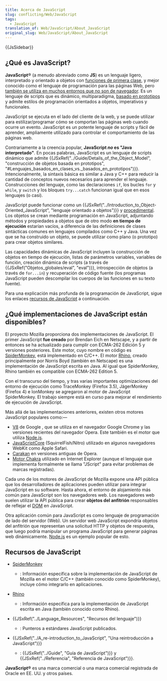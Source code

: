 ```yaml
---
title: Acerca de JavaScript
slug: conflicting/Web/JavaScript
tags:
  - JavaScript
translation_of: Web/JavaScript/About_JavaScript
original_slug: Web/JavaScript/About_JavaScript
---
```


{{JsSidebar}}

## ¿Qué es JavaScript?

**JavaScript**® (a menudo abreviado como **JS**) es un lenguaje ligero, interpretado y orientado a objetos con [funciones de primera clase](https://en.wikipedia.org/wiki/First-class_function), y mejor conocido como el lenguaje de programación para las páginas Web, pero [también se utiliza en muchos entornos que no son de navegador](https://es.wikipedia.org/wiki/JavaScript#Otras_características). Es un lenguaje de scripts que es dinámico, multiparadigma, [basado en prototipos](https://es.wikipedia.org/wiki/Programación_basada_en_prototipos) y admite estilos de programación orientados a objetos, imperativos y funcionales.

JavaScript se ejecuta en el lado del cliente de la web, y se puede utilizar para estilizar/programar cómo se comportan las páginas web cuando ocurre un evento. JavaScript es un potente lenguaje de scripts y fácil de aprender, ampliamente utilizado para controlar el comportamiento de las páginas web.

Contrariamente a la creencia popular, **JavaScript _no_ es "Java interpretado"**. En pocas palabras, JavaScript es un lenguaje de scripts dinámico que admite {{JSxRef("../Guide/Details_of_the_Object_Model", "construcción de objetos basada en prototipos", "#Lenguajes_basados_en_clases_vs._basados_en_prototipos")}}. Intencionalmente, la sintaxis básica es similar a Java y C++ para reducir la cantidad de conceptos nuevos necesarios para aprender el lenguaje. Construcciones del lenguaje, como las declaraciones `if`, los bucles `for` y `while`, y `switch` y los bloques `try...catch` funcionan igual que en esos lenguajes (o casi).

JavaScript puede funcionar como un {{JSxRef("../Introduction_to_Object-Oriented_JavaScript", "lenguaje orientado a objetos")}} y [procedimental](https://es.wikipedia.org/wiki/Programación_por_procedimientos). Los objetos se crean mediante programación en JavaScript, adjuntando métodos y propiedades a objetos que de otro modo **en tiempo de ejecución** estarían vacíos, a diferencia de las definiciones de clases sintácticas comunes en lenguajes compilados como C++ y Java. Una vez que se ha construido un objeto, se puede utilizar como plano (o prototipo) para crear objetos similares.

Las capacidades dinámicas de JavaScript incluyen la construcción de objetos en tiempo de ejecución, listas de parámetros variables, variables de función, creación dinámica de scripts (a través de {{JSxRef("Objetos_globales/eval", "eval")}}, introspección de objetos (a través de `for...in`) y recuperación de código fuente (los programas JavaScript pueden descompilar los cuerpos de las funciones en su texto fuente).

Para una explicación más profunda de la programación de JavaScript, sigue los enlaces [recursos de JavaScript](#recursos_de_javascript) a continuación.

## ¿Qué implementaciones de JavaScript están disponibles?

El proyecto Mozilla proporciona dos implementaciones de JavaScript. El primer JavaScript **fue creado** por Brendan Eich en Netscape, y a partir de entonces se ha actualizado para cumplir con ECMA-262 Edición 5 y versiones posteriores. Este motor, cuyo nombre en código es [SpiderMonkey](/es/docs/Mozilla/Projects/SpiderMonkey), está implementado en C/C++. El motor [Rhino](/es/docs/Rhino), creado principalmente por Norris Boyd (también en Netscape) es una implementación de JavaScript escrita en Java. Al igual que SpiderMonkey, Rhino también es compatible con ECMA-262 Edition 5.

Con el transcurso del tiempo, y tras varias importantes optimizaciones del entorno de ejecución como TraceMonkey (Firefox 3.5), JägerMonkey (Firefox 4) e IonMonkey se agregaron al motor de JavaScript SpiderMonkey. El trabajo siempre está en curso para mejorar el rendimiento de ejecución de JavaScript.

Más allá de las implementaciones anteriores, existen otros motores JavaScript populares como:—

- [V8](https://code.google.com/p/v8/) de Google , que se utiliza en el navegador Google Chrome y las versiones recientes del navegador Opera. Este también es el motor que utiliza [Node.js](http://nodejs.org).
- [JavaScriptCore](https://www.webkit.org/projects/javascript/index.html) (SquirrelFish/Nitro) utilizado en algunos navegadores WebKit como Apple Safari.
- [Carakan](http://my.opera.com/ODIN/blog/carakan-faq) en versiones antiguas de Opera.
- [Motor Chakra](http://en.wikipedia.org/wiki/Chakra_%28JScript_engine%29) utilizado en Internet Explorer (aunque el lenguaje que implementa formalmente se llama "JScript" para evitar problemas de marcas registradas).

Cada uno de los motores de JavaScript de Mozilla expone una API pública que los desarrolladores de aplicaciones pueden utilizar para integrar JavaScript en su software. Hasta ahora, el entorno de alojamiento más común para JavaScript son los navegadores web. Los navegadores web suelen utilizar la API pública para crear **objetos del anfitrión** responsables de reflejar el [DOM](http://www.w3.org/DOM/) en JavaScript.

Otra aplicación común para JavaScript es como lenguaje de programación de lado del servidor (Web). Un servidor web JavaScript expondría objetos del anfitrión que representan una solicitud HTTP y objetos de respuesta, que luego podría manipular un programa JavaScript para generar páginas web dinámicamente. [Node.js](http://nodejs.org) es un ejemplo popular de esto.

## Recursos de JavaScript

- [SpiderMonkey](/es/docs/Mozilla/Projects/SpiderMonkey)

  - : Información específica sobre la implementación de JavaScript de Mozilla en el motor C/C++ (también conocido como SpiderMonkey), incluye cómo integrarlo en aplicaciones.

- [Rhino](/es/docs/Rhino)
  - : Información específica para la implementación de JavaScript escrita en Java (también conocido como Rhino).
- {{JSxRef("../Language_Resources", "Recursos del lenguaje")}}
  - : Punteros a estándares JavaScript publicados.
- {{JSxRef("../A_re-introduction_to_JavaScript", "Una reintroducción a JavaScript")}}
  - : {{JSxRef("../Guide", "Guía de JavaScript")}} y {{JSxRef("../Referencia", "Referencia de JavaScript")}}.

**JavaScript®** es una marca comercial o una marca comercial registrada de Oracle en EE. UU. y otros países.
